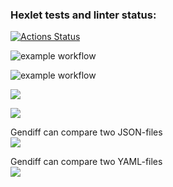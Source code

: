 ### Hexlet tests and linter status:
[![Actions Status](https://github.com/LenaVolkova/python-project-lvl2/workflows/hexlet-check/badge.svg)](https://github.com/LenaVolkova/python-project-lvl2/actions)

![example workflow](https://github.com/LenaVolkova/python-project-lvl2/actions/workflows/linter-check.yml/badge.svg)

![example workflow](https://github.com/LenaVolkova/python-project-lvl2/actions/workflows/test-check.yml/badge.svg)

<a href="https://codeclimate.com/github/LenaVolkova/python-project-lvl2/maintainability"><img src="https://api.codeclimate.com/v1/badges/32e1c78a48bc3c1fd102/maintainability" /></a>

<a href="https://codeclimate.com/github/LenaVolkova/python-project-lvl2/test_coverage"><img src="https://api.codeclimate.com/v1/badges/32e1c78a48bc3c1fd102/test_coverage" /></a>

Gendiff can compare two JSON-files<br>
<a href="https://asciinema.org/a/0FHGDG4as4uj645EJRO3vx5Cf" target="_blank"><img src="https://asciinema.org/a/0FHGDG4as4uj645EJRO3vx5Cf.svg" /></a>

Gendiff can compare two YAML-files<br>
<a href="https://asciinema.org/a/83yfGWRSd2bTFqk3wafMYcn80" target="_blank"><img src="https://asciinema.org/a/83yfGWRSd2bTFqk3wafMYcn80.svg" /></a>